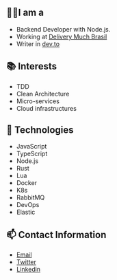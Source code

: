 ## ☝🏽I am a

- Backend Developer with Node.js.
- Working at [Delivery Much Brasil](https://www.deliverymuch.com.br)
- Writer in [dev.to](https://dev.to/jonatanlima)

## 📚 Interests

- TDD
- Clean Architecture
- Micro-services
- Cloud infrastructures

## 👾 Technologies

- JavaScript
- TypeScript
- Node.js
- Rust
- Lua
- Docker
- K8s
- RabbitMQ
- DevOps
- Elastic

## 📫 Contact Information

- [Email](mailto:jotanlima@gmail.com)
- [Twitter](https://twitter.com/JonatanDSLima)
- [Linkedin](https://www.linkedin.com/in/jonatan-lima-977416102)
